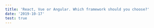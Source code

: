 ```yaml
---
title: 'React, Vue or Angular. Which framework should you choose?'
date: '2019-10-17'
test: true
---
```

